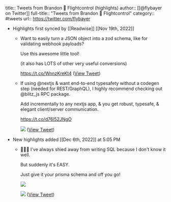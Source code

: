 title:: Tweets from Brandon 🚀 Flightcontrol (highlights)
author:: [[@flybayer on Twitter]]
full-title:: "Tweets from Brandon 🚀 Flightcontrol"
category:: #tweets
url:: https://twitter.com/flybayer

- Highlights first synced by [[Readwise]] [[Nov 19th, 2022]]
	- Want to easily turn a JSON object into a zod schema, like for validating webhook payloads?
	  
	  Use this awesome little tool! 
	  
	  (it also has LOTS of other very useful conversions)
	  
	  https://t.co/WnnzKreKt4 ([View Tweet](https://twitter.com/flybayer/status/1564735479664332801))
	- If using @nextjs & want end-to-end typesafety without a codegen step (needed for REST/GraphQL), I highly recommend checking out @blitz_js RPC package.
	  
	  Add incrementally to any nextjs app, & you get robust, typesafe, & elegant client/server communication.
	  
	  https://t.co/d76l52JNgO 
	  
	  ![](https://pbs.twimg.com/media/Fbg_c1SXEAk8N9z.jpg) ([View Tweet](https://twitter.com/flybayer/status/1565071698109599746))
- New highlights added [[Dec 6th, 2022]] at 5:05 PM
	- 🤯🤯🤯 I've always shied away from writing SQL because I don't know it well. 
	  
	  But suddenly it's EASY.
	  
	  Just give it your prisma schema and off you go! 
	  
	  ![](https://pbs.twimg.com/media/FjO6bfAXwA0ou9e.jpg) 
	  
	  ![](https://pbs.twimg.com/media/FjO7YBbXwAUr4we.jpg) ([View Tweet](https://twitter.com/flybayer/status/1599828768704450560))